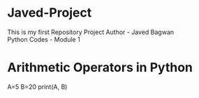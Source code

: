 # Javed-Project
This is my first Repository Project
Author - Javed Bagwan
<br>
Python Codes - Module 1
# Arithmetic Operators in Python
A=5
B=20
print(A, B)
